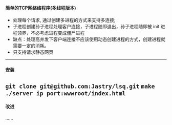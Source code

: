 #### 简单的TCP网络络程序(多线程版本)
 - 处理每个请求, 通过创建多进程的⽅式来⽀持多连接;
 - 子进程创建孙子进程处理客户连接，子进程随即退出，孙子进程随即被 init 进程领养，不必考虑进程变成僵尸进程
 - 缺点：处理高并发下客户端连接不应该使用动态创建进程的方式，创建进程就需要一定的消耗。
 - 只支持请求静态网页
--------
#### 安装
```git clone git@github.com:Jastry/lsq.git```
```make```
```./server ip port:wwwroot/index.html```
--------
#### 改进
......
